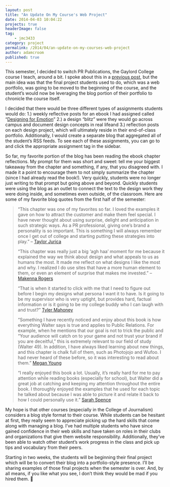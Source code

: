 ```yaml
---
layout: post
title: "An Update On My Course's Web Project"
date: 2014-04-03 10:04:22
projects: true
headerImage: false
tag:
    - jmc3433
category: project
permalink: /2014/04/an-update-on-my-courses-web-project
author: adamcroom
published: true
---
```


This semester, I decided to switch PR Publications, the Gaylord College course I teach, around a bit. I spoke about this in a [previous post][1], but the main idea was that the final project students used to do, which was a web portfolio, was going to be moved to the beginning of the course, and the student&#8217;s would now be leveraging the blog portion of their portfolio to chronicle the course itself.

I decided that there would be three different types of assignments students would do: 1.) weekly reflective posts for an ebook I had assigned called &#8220;[Designing for Emotion][2]&#8221; 2.) a design &#8220;blitz&#8221; were they would go across campus and document design concepts in real lifeand 3.) reflection posts on each design project, which will ultimately reside in their end-of-class portfolio. Additionally, I would create a separate blog that aggregated all of the student&#8217;s RSS feeds. To see each of these assignments, you can go to  and click the appropriate assignment tag in the sidebar.



So far, my favorite portion of the blog has been reading the ebook chapter reflections. My prompt for them was short and sweet: tell me your biggest takeaway from the chapter and something, if any, that you disagreed with. I made it a point to encourage them to not simply summarize the chapter (since I had already read the book!). Very quickly, students were no longer just writing to that prompt but going above and beyond. Quickly students were using the blog as an outlet to connect the text to the design work they were doing inside, and sometimes even outside, of the classroom. Here are some of my favorite blog quotes from the first half of the semester:

> “This chapter was one of my favorites so far. I loved the examples it gave on how to attract the customer and make them feel special. I have never thought about using surprise, delight and anticipation in such strategic ways. As a PR professional, giving one’s brand a personality is so important. This is something I will always remember once I get out of college and starting putting these strategies into play.” &#8211; [Taylor Jurica][3]
> 
> “This chapter was really just a big &#8216;agh haa&#8217; moment for me because it explained the way we think about design and what appeals to us as humans the most. It made me reflect on what designs I like the most and why. I realized I do use sites that have a more human element to them, or even an element of surprise that makes me invested.&#8221; &#8211; [Makenna Rogers][4]
> 
> “That is when it started to click with me that I need to figure out before I begin my designs what persona I want it to have. Is it going to be my supervisor who is very uptight, but provides hard, factual information or is it going to be my college buddy who I can laugh with and trust?” [Tyler Mahoney][5]
> 
> “Something I have recently noticed and enjoy about this book is how everything Walter says is true and applies to Public Relations. For example, when he mentions that our goal is not to trick the public and “Your audience will catch on to your game and not trust your brand if you are deceitful,” this is extremely relevant to our field of study (Walter 49). In addition, I have always liked learning about new things, and this chapter is chalk full of them, such as Photojojo and Wufoo. I had never heard of these before, so it was interesting to read about them.” [Megan Young][6]
> 
> &#8220;I really enjoyed this book a lot. Usually, it’s really hard for me to pay attention while reading books (especially for school), but Walter did a great job at catching and keeping my attention throughout the entire book. I thoroughly enjoyed the examples that he used for each topic he talked about because I was able to picture it and relate it back to how I could personally use it.&#8221; [Sarah Spence][7]

My hope is that other courses (especially in the College of Journalism) considers a blog style format to their course. While students can be hesitant at first, they really seem to appreciate picking up the hard skills that come along with managing a blog. I&#8217;ve had multiple students who have since gained confidence in their web skills and have taken on roles in their clubs and organizations that give them website responsibility. Additionally, they&#8217;ve been able to watch other student&#8217;s work progress in the class and pick up tips and vocabulary from their peers.

Starting in two weeks, the students will be beginning their final project which will be to convert their blog into a portfolio-style presence. I&#8217;ll be sharing examples of those final projects when the semester is over. And, by all means, if you like what you see, I don&#8217;t think they would be mad if you hired them. 🙂

 [1]: https://backup.adamcroom.com/2014/01/follow-along-with-my-students-work-this-semester/
 [2]: http://www.abookapart.com/products/designing-for-emotion
 [3]: http://taylorjurica.com/?p=26
 [4]: http://makennarogers.com/?p=23
 [5]: http://tmmahoney.com/?p=25
 [6]: http://meganmyoung.com/?p=41
 [7]: http://sarahjspence.com/?p=40